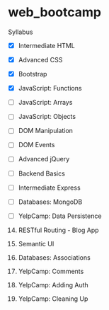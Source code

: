 # web_bootcamp

Syllabus
- [x] Intermediate HTML

- [x] Advanced CSS

- [x] Bootstrap

- [x] JavaScript: Functions

- [ ] JavaScript: Arrays

- [ ] JavaScript: Objects

- [ ] DOM Manipulation

- [ ] DOM Events

- [ ] Advanced jQuery

- [ ] Backend Basics

- [ ] Intermediate Express

- [ ] Databases: MongoDB

- [ ] YelpCamp: Data Persistence

14. RESTful Routing - Blog App

15. Semantic UI

16. Databases: Associations

17. YelpCamp: Comments

18. YelpCamp: Adding Auth

19. YelpCamp: Cleaning Up
